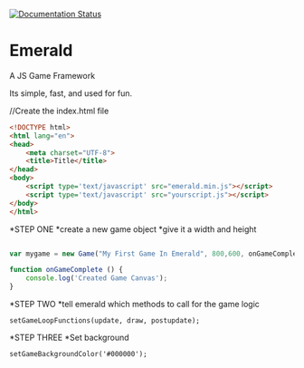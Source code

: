 [![Documentation Status](https://readthedocs.org/projects/emerald-api/badge/?version=latest)](linktodocsgoeshere)

# Emerald
A JS Game Framework

Its simple, fast, and used for fun. 

//Create the index.html file

```html
<!DOCTYPE html>
<html lang="en">
<head>
    <meta charset="UTF-8">
    <title>Title</title>
</head>
<body>
    <script type='text/javascript' src="emerald.min.js"></script>
    <script type='text/javascript' src="yourscript.js"></script>
</body>
</html>
```

*STEP ONE
*create a new game object
*give it a width and height

```javascript

var mygame = new Game("My First Game In Emerald", 800,600, onGameComplete);

function onGameComplete () {
    console.log('Created Game Canvas');
}
```


*STEP TWO
*tell emerald which methods to call for the game logic

```
setGameLoopFunctions(update, draw, postupdate);
```
*STEP THREE
*Set background
```
setGameBackgroundColor('#000000');
```
